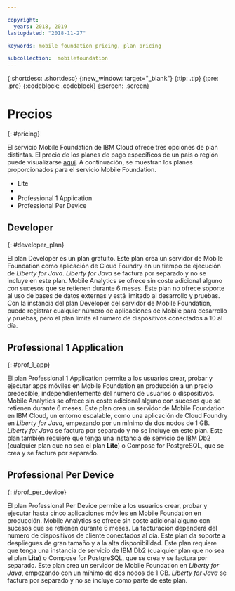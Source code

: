 ```yaml
---

copyright:
  years: 2018, 2019
lastupdated: "2018-11-27"

keywords: mobile foundation pricing, plan pricing

subcollection:  mobilefoundation
---
```


{:shortdesc: .shortdesc}
{:new_window: target="_blank"}
{:tip: .tip}
{:pre: .pre}
{:codeblock: .codeblock}
{:screen: .screen}

# Precios
{: #pricing}

El servicio Mobile Foundation de IBM Cloud ofrece tres opciones de plan distintas. El precio de los planes de pago específicos de un país o región puede visualizarse [aquí](https://cloud.ibm.com/catalog/services/mobile-foundation). A continuación, se muestran los planes proporcionados para el servicio Mobile Foundation.
* Lite
* 
* Professional 1 Application
* Professional Per Device

## Developer
{: #developer_plan}

El plan Developer es un plan gratuito. Este plan crea un servidor de Mobile Foundation como aplicación de Cloud Foundry en un tiempo de ejecución de *Liberty for Java*. *Liberty for Java* se factura por separado y no se incluye en este plan. Mobile Analytics se ofrece sin coste adicional alguno con sucesos que se retienen durante 6 meses. Este plan no ofrece soporte al uso de bases de datos externas y está limitado al desarrollo y pruebas. Con la instancia del plan Developer del servidor de Mobile Foundation, puede registrar cualquier número de aplicaciones de Mobile para desarrollo y pruebas, pero el plan limita el número de dispositivos conectados a 10 al día.

## Professional 1 Application
{: #prof_1_app}

El plan Professional 1 Application permite a los usuarios crear, probar y ejecutar apps móviles en Mobile Foundation en producción a un precio predecible, independientemente del número de usuarios o dispositivos. Mobile Analytics se ofrece sin coste adicional alguno con sucesos que se retienen durante 6 meses. Este plan crea un servidor de Mobile Foundation en IBM Cloud, un entorno escalable, como una aplicación de Cloud Foundry en *Liberty for Java*, empezando por un mínimo de dos nodos de 1 GB. *Liberty for Java* se factura por separado y no se incluye en este plan. Este plan también requiere que tenga una instancia de servicio de IBM Db2 (cualquier plan que no sea el plan **Lite**) o Compose for PostgreSQL, que se crea y se factura por separado.

## Professional Per Device
{: #prof_per_device}

El plan Professional Per Device permite a los usuarios crear, probar y ejecutar hasta cinco aplicaciones móviles en Mobile Foundation en producción. Mobile Analytics se ofrece sin coste adicional alguno con sucesos que se retienen durante 6 meses. La facturación dependerá del número de dispositivos de cliente conectados al día. Este plan da soporte a despliegues de gran tamaño y a la alta disponibilidad. Este plan requiere que tenga una instancia de servicio de IBM Db2 (cualquier plan que no sea el plan **Lite**) o Compose for PostgreSQL, que se crea y se factura por separado. Este plan crea un servidor de Mobile Foundation en *Liberty for Java*, empezando con un mínimo de dos nodos de 1 GB. *Liberty for Java* se factura por separado y no se incluye como parte de este plan.

